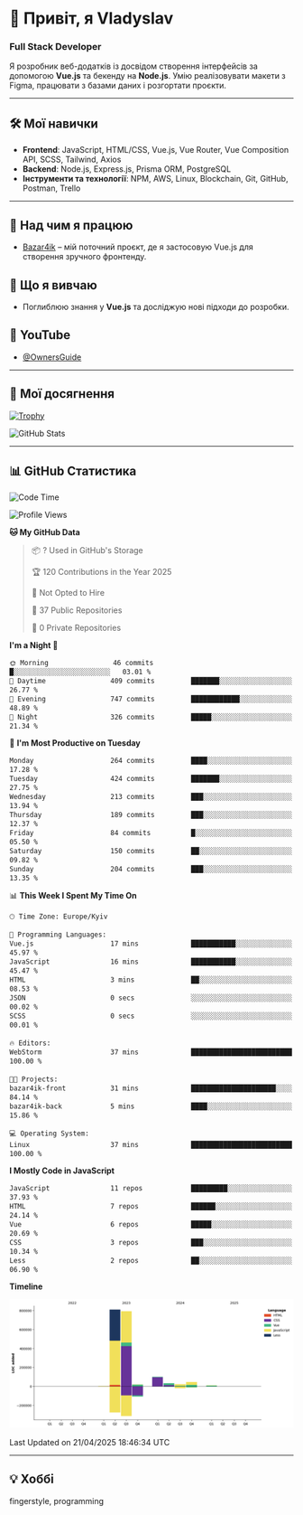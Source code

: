 # 👋 Привіт, я Vladyslav  
### Full Stack Developer  

Я розробник веб-додатків із досвідом створення інтерфейсів за допомогою **Vue.js** та бекенду на **Node.js**. Умію реалізовувати макети з Figma, працювати з базами даних і розгортати проєкти.

---

## 🛠 Мої навички  
- **Frontend**: JavaScript, HTML/CSS, Vue.js, Vue Router, Vue Composition API, SCSS, Tailwind, Axios  
- **Backend**: Node.js, Express.js, Prisma ORM, PostgreSQL  
- **Інструменти та технології**: NPM, AWS, Linux, Blockchain, Git, GitHub, Postman, Trello  

---

## 🔭 Над чим я працюю  
- [Bazar4ik](https://github.com/owner6/bazar4ik-front) – мій поточний проєкт, де я застосовую Vue.js для створення зручного фронтенду.

## 🌱 Що я вивчаю  
- Поглиблюю знання у **Vue.js** та досліджую нові підходи до розробки.

## 🎥 YouTube  
- [@OwnersGuide](https://www.youtube.com/@OwnersGuide-)
  
---

## 🌟 Мої досягнення  
[![Trophy](https://github-profile-trophy.vercel.app/?username=owner6&theme=default)](https://github.com/ryo-ma/github-profile-trophy)

<div align="left">
  <img src="https://github-readme-stats.vercel.app/api?username=owner6&show_icons=true&theme=default" alt="GitHub Stats"/>
</div>

---

## 📊 GitHub Статистика  
<!--START_SECTION:waka-->
![Code Time](http://img.shields.io/badge/Code%20Time-51%20hrs%2056%20mins-blue)

![Profile Views](http://img.shields.io/badge/Profile%20Views-0-blue)

**🐱 My GitHub Data** 

> 📦 ? Used in GitHub's Storage 
 > 
> 🏆 120 Contributions in the Year 2025
 > 
> 🚫 Not Opted to Hire
 > 
> 📜 37 Public Repositories 
 > 
> 🔑 0 Private Repositories 
 > 
**I'm a Night 🦉** 

```text
🌞 Morning                46 commits          █░░░░░░░░░░░░░░░░░░░░░░░░   03.01 % 
🌆 Daytime                409 commits         ███████░░░░░░░░░░░░░░░░░░   26.77 % 
🌃 Evening                747 commits         ████████████░░░░░░░░░░░░░   48.89 % 
🌙 Night                  326 commits         █████░░░░░░░░░░░░░░░░░░░░   21.34 % 
```
📅 **I'm Most Productive on Tuesday** 

```text
Monday                   264 commits         ████░░░░░░░░░░░░░░░░░░░░░   17.28 % 
Tuesday                  424 commits         ███████░░░░░░░░░░░░░░░░░░   27.75 % 
Wednesday                213 commits         ███░░░░░░░░░░░░░░░░░░░░░░   13.94 % 
Thursday                 189 commits         ███░░░░░░░░░░░░░░░░░░░░░░   12.37 % 
Friday                   84 commits          █░░░░░░░░░░░░░░░░░░░░░░░░   05.50 % 
Saturday                 150 commits         ██░░░░░░░░░░░░░░░░░░░░░░░   09.82 % 
Sunday                   204 commits         ███░░░░░░░░░░░░░░░░░░░░░░   13.35 % 
```


📊 **This Week I Spent My Time On** 

```text
🕑︎ Time Zone: Europe/Kyiv

💬 Programming Languages: 
Vue.js                   17 mins             ███████████░░░░░░░░░░░░░░   45.97 % 
JavaScript               16 mins             ███████████░░░░░░░░░░░░░░   45.47 % 
HTML                     3 mins              ██░░░░░░░░░░░░░░░░░░░░░░░   08.53 % 
JSON                     0 secs              ░░░░░░░░░░░░░░░░░░░░░░░░░   00.02 % 
SCSS                     0 secs              ░░░░░░░░░░░░░░░░░░░░░░░░░   00.01 % 

🔥 Editors: 
WebStorm                 37 mins             █████████████████████████   100.00 % 

🐱‍💻 Projects: 
bazar4ik-front           31 mins             █████████████████████░░░░   84.14 % 
bazar4ik-back            5 mins              ████░░░░░░░░░░░░░░░░░░░░░   15.86 % 

💻 Operating System: 
Linux                    37 mins             █████████████████████████   100.00 % 
```

**I Mostly Code in JavaScript** 

```text
JavaScript               11 repos            █████████░░░░░░░░░░░░░░░░   37.93 % 
HTML                     7 repos             ██████░░░░░░░░░░░░░░░░░░░   24.14 % 
Vue                      6 repos             █████░░░░░░░░░░░░░░░░░░░░   20.69 % 
CSS                      3 repos             ███░░░░░░░░░░░░░░░░░░░░░░   10.34 % 
Less                     2 repos             ██░░░░░░░░░░░░░░░░░░░░░░░   06.90 % 
```



**Timeline**

![Lines of Code chart](https://raw.githubusercontent.com/owner6/owner6/main/assets/bar_graph.png)


 Last Updated on 21/04/2025 18:46:34 UTC
<!--END_SECTION:waka-->




---

## 💡 Хоббі  
fingerstyle, programming  

